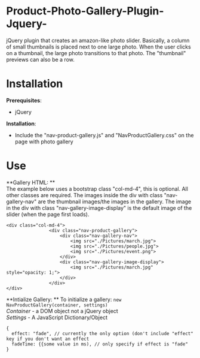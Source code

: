# Product-Photo-Gallery-Plugin-Jquery-
jQuery plugin that creates an amazon-like photo slider. Basically, a column of small thumbnails is placed next to one large photo. When the user clicks on a thumbnail, the large photo transitions to that photo. The "thumbnail" previews can also be a row.

# Installation

**Prerequisites**:
- jQuery  

**Installation**:
- Include the "nav-product-gallery.js" and "NavProductGallery.css" on the page with photo gallery

# Use
**Gallery HTML: **  
The example below uses a bootstrap class "col-md-4", this is optional. All other classes are required. The images inside the div with class "nav-gallery-nav" are the thumbnail images/the images in the gallery. The image in the div with class "nav-gallery-image-display" is the default image of the slider (when the page first loads).  
```
<div class="col-md-4">
                <div class="nav-product-gallery">
                    <div class="nav-gallery-nav">
                        <img src="./Pictures/march.jpg">
                        <img src="./Pictures/people.jpg">
                        <img src="./Pictures/event.png">
                    </div>
                    <div class="nav-gallery-image-display">
                        <img src="./Pictures/march.jpg" style="opacity: 1;">
                    </div>
                </div>
</div>
```

**Intialize Gallery: **
To initialize a gallery: ```new NavProductGallery(container, settings)```  
*Container* - a DOM object not a jQuery object  
*Settings* - A JavaScript Dictionary/Object  
```
{
  effect: "fade", // currently the only option (don't include "effect" key if you don't want an effect
  fadeTime: {{some value in ms), // only specify if effect is "fade"
}
```

